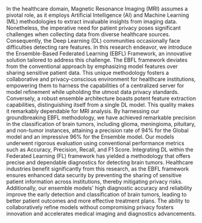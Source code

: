 In the healthcare domain, Magnetic Resonance Imaging (MRI) assumes a pivotal role, as it employs Artificial Intelligence (AI) and Machine Learning (ML) methodologies to extract invaluable insights from imaging data. Nonetheless, the imperative need for patient privacy poses significant challenges when collecting data from diverse healthcare sources. Consequently, the Deep Learning (DL) communities occasionally face difficulties detecting rare features. In this research endeavor, we introduce the Ensemble-Based Federated Learning (EBFL) Framework, an innovative solution tailored to address this challenge. The EBFL framework deviates from the conventional approach by emphasizing model features over sharing sensitive patient data. This unique methodology fosters a collaborative and privacy-conscious environment for healthcare institutions, empowering them to harness the capabilities of a centralized server for model refinement while upholding the utmost data privacy standards. Conversely, a robust ensemble architecture boasts potent feature extraction capabilities, distinguishing itself from a single DL model. This quality makes it remarkably dependable for MRI analysis. By harnessing our groundbreaking EBFL methodology, we have achieved remarkable precision in the classification of brain tumors, including glioma, meningioma, pituitary, and non-tumor instances, attaining a precision rate of 94% for the Global model and an impressive 96% for the Ensemble model. Our models underwent rigorous evaluation using conventional performance metrics such as Accuracy, Precision, Recall, and F1 Score. Integrating DL within the Federated Learning (FL) framework has yielded a methodology that offers precise and dependable diagnostics for detecting brain tumors. Healthcare industries benefit significantly from this research, as the EBFL framework ensures enhanced data security by preventing the sharing of sensitive patient information across institutions, thereby mitigating privacy risks. Additionally, our ensemble models' high diagnostic accuracy and reliability improve the early detection and classification of brain tumors, leading to better patient outcomes and more effective treatment plans. The ability to collaboratively refine models without compromising privacy fosters innovation and accelerates medical imaging and diagnostics advancements.
